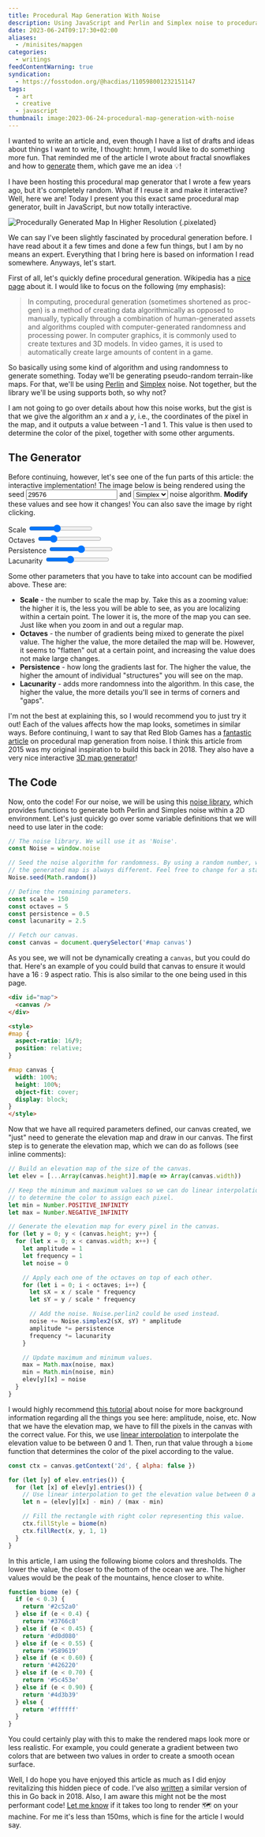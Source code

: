 ```yaml
---
title: Procedural Map Generation With Noise
description: Using JavaScript and Perlin and Simplex noise to procedurally generate a map with different biomes.
date: 2023-06-24T09:17:30+02:00
aliases:
  - /minisites/mapgen
categories:
  - writings
feedContentWarning: true
syndication:
  - https://fosstodon.org/@hacdias/110598001232151147
tags:
  - art
  - creative
  - javascript
thumbnail: image:2023-06-24-procedural-map-generation-with-noise
---
```


I wanted to write an article and, even though I have a list of drafts and ideas about things I want to write, I thought: hmm, I would like to do something more fun. That reminded me of the article I wrote about fractal snowflakes and how to [generate](/2021/02/15/magic-fractal-snowflakes/) them, which gave me an idea 💡!

<!--more-->

I have been hosting this procedural map generator that I wrote a few years ago, but it's completely random. What if I reuse it and make it interactive? Well, here we are! Today I present you this exact same procedural map generator, built in JavaScript, but now totally interactive.

![Procedurally Generated Map In Higher Resolution](image:2023-06-24-procedural-map-generation-with-noise)
{.pixelated}

We can say I've been slightly fascinated by procedural generation before. I have read about it a few times and done a few fun things, but I am by no means an expert. Everything that I bring here is based on information I read somewhere. Anyways, let's start.

First of all, let's quickly define procedural generation. Wikipedia has a [nice page](https://en.wikipedia.org/wiki/Procedural_generation) about it. I would like to focus on the following (my emphasis):

> In computing, procedural generation (sometimes shortened as proc-gen) is a method of creating data algorithmically as opposed to manually, typically through a combination of human-generated assets and algorithms coupled with computer-generated randomness and processing power. In computer graphics, it is commonly used to create textures and 3D models. In video games, it is used to automatically create large amounts of content in a game.

So basically using some kind of algorithm and using randomness to generate something. Today we'll be generating pseudo-random terrain-like maps. For that, we'll be using [Perlin](https://en.wikipedia.org/wiki/Perlin_noise) and [Simplex](https://en.wikipedia.org/wiki/Simplex_noise) noise. Not together, but the library we'll be using supports both, so why not?

I am not going to go over details about how this noise works, but the gist is that we give the algorithm an *x* and a *y*, i.e., the coordinates of the pixel in the map, and it outputs a value between -1 and 1. This value is then used to determine the color of the pixel, together with some other arguments.

## The Generator

Before continuing, however, let's see one of the fun parts of this article: the interactive implementation! The image below is being rendered using the seed <input id='in-seed' type='number' value='29576' pattern='[0-9]*' inputmode='numeric'> and <select id="in-noise"><option value="simplex" selected>Simplex</option><option value="perlin">Perlin</option></select> noise algorithm. **Modify** these values and see how it changes! You can also save the image by right clicking.

<div class='pixelated media' id='map'>
  <canvas width="640" height="360" />
</div>

<div id=controls>
  <div>
    <label>Scale</label>
    <input id="in-scale" type=range min=1 max=300 value=130 step=1/>
  </div>
  <div>
    <label>Octaves</label>
    <input id="in-octaves" type=range min=1 max=20 value=5 step=1/>
  </div>
  <div>
    <label>Persistence</label>
    <input id="in-persistence" type=range min=0 max=1 value="0.5" step='0.01'/>
  </div>
  <div>
    <label>Lacunarity</label>
    <input id="in-lacunarity" type=range min=1 max=5 value="2.5" step="0.1" />
  </div>
</div>

Some other parameters that you have to take into account can be modified above. These are:

- **Scale** - the number to scale the map by. Take this as a zooming value: the higher it is, the less you will be able to see, as you are localizing within a certain point. The lower it is, the more of the map you can see. Just like when you zoom in and out a regular map.
- **Octaves** - the number of gradients being mixed to generate the pixel value. The higher the value, the more detailed the map will be. However, it seems to "flatten" out at a certain point, and increasing the value does not make large changes.
- **Persistence** - how long the gradients last for. The higher the value, the higher the amount of individual "structures" you will see on the map.
- **Lacunarity** - adds more randomness into the algorithm. In this case, the higher the value, the more details you'll see in terms of corners and "gaps".

I'm not the best at explaining this, so I would recommend you to just try it out! Each of the values affects how the map looks, sometimes in similar ways. Before continuing, I want to say that Red Blob Games has a [fantastic article](https://www.redblobgames.com/maps/terrain-from-noise/) on procedural map generation from noise. I think this article from 2015 was my original inspiration to build this back in 2018. They also have a very nice interactive [3D map generator](https://www.redblobgames.com/maps/mapgen4/)!

## The Code

Now, onto the code! For our noise, we will be using this [noise library](https://gist.github.com/Demonstrandum/4dcebc41e54961abd0b0a1b0ecfdd97d), which provides functions to generate both Perlin and Simples noise within a 2D environment. Let's just quickly go over some variable definitions that we will need to use later in the code:

```javascript
// The noise library. We will use it as 'Noise'.
const Noise = window.noise

// Seed the noise algorithm for randomness. By using a random number, we ensure
// the generated map is always different. Feel free to change for a static number.
Noise.seed(Math.random())

// Define the remaining parameters.
const scale = 150
const octaves = 5
const persistence = 0.5
const lacunarity = 2.5

// Fetch our canvas.
const canvas = document.querySelector('#map canvas')
```

As you see, we will not be dynamically creating a `canvas`, but you could do that. Here's an example of you could build that canvas to ensure it would have a 16 : 9 aspect ratio. This is also similar to the one being used in this page.


```html
<div id="map">
  <canvas />
</div>

<style>
#map {
  aspect-ratio: 16/9;
  position: relative;
}

#map canvas {
  width: 100%;
  height: 100%;
  object-fit: cover;
  display: block;
}
</style>
```

Now that we have all required parameters defined, our canvas created, we "just" need to generate the elevation map and draw in our canvas. The first step is to generate the elevation map, which we can do as follows (see inline comments):

```javascript
// Build an elevation map of the size of the canvas.
let elev = [...Array(canvas.height)].map(e => Array(canvas.width))

// Keep the minimum and maximum values so we can do linear interpolation
// to determine the color to assign each pixel.
let min = Number.POSITIVE_INFINITY
let max = Number.NEGATIVE_INFINITY

// Generate the elevation map for every pixel in the canvas.
for (let y = 0; y < (canvas.height; y++) {
  for (let x = 0; x < canvas.width; x++) {
    let amplitude = 1
    let frequency = 1
    let noise = 0

    // Apply each one of the octaves on top of each other.
    for (let i = 0; i < octaves; i++) {
      let sX = x / scale * frequency
      let sY = y / scale * frequency

      // Add the noise. Noise.perlin2 could be used instead.
      noise += Noise.simplex2(sX, sY) * amplitude
      amplitude *= persistence
      frequency *= lacunarity
    }

    // Update maximum and minimum values.
    max = Math.max(noise, max)
    min = Math.min(noise, min)
    elev[y][x] = noise
  }
}
```

I would highly recommend [this tutorial](https://www.redblobgames.com/articles/noise/introduction.html) about noise for more background information regarding all the things you see here: amplitude, noise, etc. Now that we have the elevation map, we have to fill the pixels in the canvas with the correct value. For this, we use [linear interpolation](https://en.wikipedia.org/wiki/Linear_interpolation) to interpolate the elevation value to be between 0 and 1. Then, run that value through a `biome` function that determines the color of the pixel according to the value.

```javascript
const ctx = canvas.getContext('2d', { alpha: false })

for (let [y] of elev.entries()) {
  for (let [x] of elev[y].entries()) {
    // Use linear interpolation to get the elevation value between 0 a 1.
    let n = (elev[y][x] - min) / (max - min)

    // Fill the rectangle with right color representing this value.
    ctx.fillStyle = biome(n)
    ctx.fillRect(x, y, 1, 1)
  }
}
```

In this article, I am using the following biome colors and thresholds. The lower the value, the closer to the bottom of the ocean we are. The higher values would be the peak of the mountains, hence closer to white.

```javascript
function biome (e) {
  if (e < 0.3) {
    return '#2c52a0'
  } else if (e < 0.4) {
    return '#3766c8'
  } else if (e < 0.45) {
    return '#d0d080'
  } else if (e < 0.55) {
    return '#589619'
  } else if (e < 0.60) {
    return '#426220'
  } else if (e < 0.70) {
    return '#5c453e'
  } else if (e < 0.90) {
    return '#4d3b39'
  } else {
    return '#ffffff'
  }
}
```

You could certainly play with this to make the rendered maps look more or less realistic. For example, you could generate a gradient between two colors that are between two values in order to create a smooth ocean surface.

Well, I do hope you have enjoyed this article as much as I did enjoy revitalizing this hidden piece of code. I've also [written](https://github.com/hacdias/mapgen) a similar version of this in Go back in 2018. Also, I am aware this might not be the most performant code! [Let me know](/contact) if it takes too long to render 🗺️ on your machine. For me it's less than 150ms, which is fine for the article I would say.
